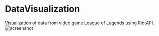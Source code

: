 # DataVisualization

Visualization of data from video game League of Legends using RiotAPI.
![screenshot](https://user-images.githubusercontent.com/45010707/160658252-3983811e-cfa2-4b0a-8a23-07d6784e045a.png)
